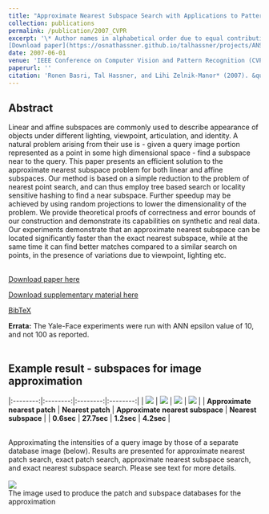 ```yaml
---
title: "Approximate Nearest Subspace Search with Applications to Pattern Recognition"
collection: publications
permalink: /publication/2007_CVPR
excerpt: '\* Author names in alphabetical order due to equal contribution <br/><br/>
[Download paper](https://osnathassner.github.io/talhassner/projects/ANS/BHZM_CVPR2007.pdf) '
date: 2007-06-01
venue: 'IEEE Conference on Computer Vision and Pattern Recognition (CVPR), Minneapolis'
paperurl: ''
citation: 'Ronen Basri, Tal Hassner, and Lihi Zelnik-Manor* (2007). &quot;Approximate Nearest Subspace Search with Applications to Pattern Recognition.&quot; <i>IEEE Conference on Computer Vision and Pattern Recognition (CVPR), Minneapolis</i>.'
---
```


Abstract
------
Linear and affine subspaces are commonly used to describe appearance of objects under different lighting, viewpoint, articulation, and identity. A natural problem arising from their use is - given a query image portion represented as a point in some high dimensional space - find a subspace near to the query. This paper presents an efficient solution to the approximate nearest subspace problem for both linear and affine subspaces. Our method is based on a simple reduction to the problem of nearest point search, and can thus employ tree based search or locality sensitive hashing to find a near subspace. Further speedup may be achieved by using random projections to lower the dimensionality of the problem. We provide theoretical proofs of correctness and error bounds of our construction and demonstrate its capabilities on synthetic and real data. Our experiments demonstrate that an approximate nearest subspace can be located significantly faster than the exact nearest subspace, while at the same time it can find better matches compared to a similar search on points, in the presence of variations due to viewpoint, lighting etc.<br/><br/>

[Download paper here](http://osnathassner.github.io/talhassner/projects/ANS/BHZM_CVPR2007.pdf)

[Download supplementary material here](http://osnathassner.github.io/talhassner/projects/ANS/BHZM_CVPR2007_supplementary.pdf)

[BibTeX](http://osnathassner.github.io/talhassner/projects/ANS/BibTeX.txt)

**Errata:** The Yale-Face experiments were run with ANN epsilon value of 10, and not 100 as reported.<br/><br/>

Example result - subspaces for image approximation
------

|:--------:|:--------:|:--------:|:--------:|
| <img src='https://osnathassner.github.io/talhassner/projects/ANS/IMG_001_ANN.jpg' Approximate Nearest Patch> | <img src='https://osnathassner.github.io/talhassner/projects/ANS/IMG_001_PNT.jpg' Nearest Patch> | <img src='https://osnathassner.github.io/talhassner/projects/ANS/IMG_001_ANS.jpg' Approximate Nearest Subspace> | <img src='https://osnathassner.github.io/talhassner/projects/ANS/IMG_001_LIN.jpg' Nearest Subspace> |
| **Approximate nearest patch** | **Nearest patch** | **Approximate nearest subspace** | **Nearest subspace** |
| **0.6sec** | **27.7sec** | **1.2sec** | **4.2sec** |

<br/>
Approximating the intensities of a query image by those of a separate database image (below). Results are presented for approximate nearest patch search, exact patch search, approximate nearest subspace search, and exact nearest subspace search. Please see text for more details.
<br/><br/>
<img src='https://osnathassner.github.io/talhassner/projects/ANS/db_image.jpg' Database image><br/>
The image used to produce the patch and subspace databases for the approximation
